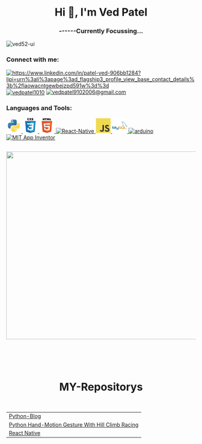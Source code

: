 <h1 align="center">Hi 👋, I'm Ved Patel</h1>
<h3 align="center">------Currently Focussing...</h3>
<p align="left"> <img src="https://i.pinimg.com/originals/90/70/32/9070324cdfc07c68d60eed0c39e77573.gif"  height="500" width="4000" alt="ved52-ui"/> </p>


<h3 align="left">Connect with me:</h3>
<p align="left">
<a href="https://linkedin.com/in/https://www.linkedin.com/in/patel-ved-906bb1284?lipi=urn%3ali%3apage%3ad_flagship3_profile_view_base_contact_details%3b%2flaowacntgewbejzpd591w%3d%3d" target="blank"><img align="center" src="https://raw.githubusercontent.com/rahuldkjain/github-profile-readme-generator/master/src/images/icons/Social/linked-in-alt.svg" alt="https://www.linkedin.com/in/patel-ved-906bb1284?lipi=urn%3ali%3apage%3ad_flagship3_profile_view_base_contact_details%3b%2flaowacntgewbejzpd591w%3d%3d" height="50" width="40"/></a>
<a href="https://instagram.com/vedpatel1010" target="blank"><img align="center" src="https://raw.githubusercontent.com/rahuldkjain/github-profile-readme-generator/master/src/images/icons/Social/instagram.svg" alt="vedpatel1010" height="30" width="40" /></a> <a href="https://mail.google.com/mail/u/0/#inbox?compose=DmwnWtDwjBPqrDsVzFKJQrTLtjqdmWFklnpSPkXMKkqhvhNJChZmkSdvjKRMMMJptVcBQDrfgTZV" target="blank"><img alignn="center" src="https://w7.pngwing.com/pngs/608/931/png-transparent-gmail-new-logo-icon-thumbnail.png" alt="vedpatel9102006@gmail.com" height="40" width="40"/></a>

</p>
<p>
<h3 align="left">Languages and Tools:</h3>
<a href="https://www.python.org" target="_blank" rel="noreferrer"> <img src="https://raw.githubusercontent.com/devicons/devicon/master/icons/python/python-original.svg" alt="python" width="40" height="40"/> </a> 
<a href="https://www.w3schools.com/css/" target="_blank" rel="noreferrer"> <img src="https://raw.githubusercontent.com/devicons/devicon/master/icons/css3/css3-original-wordmark.svg" alt="css3" width="40" height="40"/> </a> 
<a href="https://www.w3.org/html/" target="_blank" rel="noreferrer"> <img src="https://raw.githubusercontent.com/devicons/devicon/master/icons/html5/html5-original-wordmark.svg" alt="html5" width="40" height="40"/> </a>
<a href="https://reactnative.dev/" target="_blank" rel="noreferrer"> <img src="https://images-cdn.openxcell.com/wp-content/uploads/2024/07/25082439/reactnative-inner.svg" alt="React-Native" width="40" height="40"/> </a>
<a href="https://developer.mozilla.org/en-US/docs/Web/JavaScript" target="_blank" rel="noreferrer"> <img src="https://raw.githubusercontent.com/devicons/devicon/master/icons/javascript/javascript-original.svg" alt="javascript" width="40" height="40"/> </a> 
<a href="https://www.mysql.com/" target="_blank" rel="noreferrer"> <img src="https://raw.githubusercontent.com/devicons/devicon/master/icons/mysql/mysql-original-wordmark.svg" alt="mysql" width="40" height="40"/> </a>
 <a href="https://www.arduino.cc/" target="_blank" rel="noreferrer"> <img src="https://cdn.worldvectorlogo.com/logos/arduino-1.svg" alt="arduino" width="40" height="40"/> </a> 
<a href="https://appinventor.mit.edu/" target="_blank" rel="noreferrer"> <img src="https://gallery.appinventor.mit.edu/image/4535bf75-b139-42be-9dd4-43e1081c345e/dwsdw.png" alt="MIT App Inventor" width="40" height="40"/> </a> 
<h2><p>



<p><img align="center" width="4000" height="500" src="https://i.pinimg.com/originals/7d/07/a2/7d07a255678962d30d8717dcf5dbd266.gif"></p>
</p><br><br>
<h1 align="center" width="100">MY-Repositorys</h1><br>
<table>
<tr>
  <tr><td><a href="https://github.com/Ved52-ui/Python-Blog">Python-Blog</a><br></tr></td>
  <tr><td><a href="https://github.com/Ved52-ui/Hill-Climb-Racing-With-Python-Gesture-">Python Hand-Motion Gesture With Hill Climb Racing</a><br></tr></td>
   <tr><td><a href="https://github.com/Ved52-ui/React-Native-Process">React Native</a><br></tr></td>
</tr>
</table>
